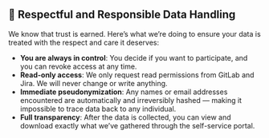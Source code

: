 ## 🔐 Respectful and Responsible Data Handling

We know that trust is earned. Here’s what we’re doing to ensure your data is treated with the respect and care it deserves:

- **You are always in control**: You decide if you want to participate, and you can revoke access at any time.
- **Read-only access**: We only request read permissions from GitLab and Jira. We will never change or write anything.
- **Immediate pseudonymization**: Any names or email addresses encountered are automatically and irreversibly hashed — making it impossible to trace data back to any individual.
- **Full transparency**: After the data is collected, you can view and download exactly what we’ve gathered through the self-service portal.